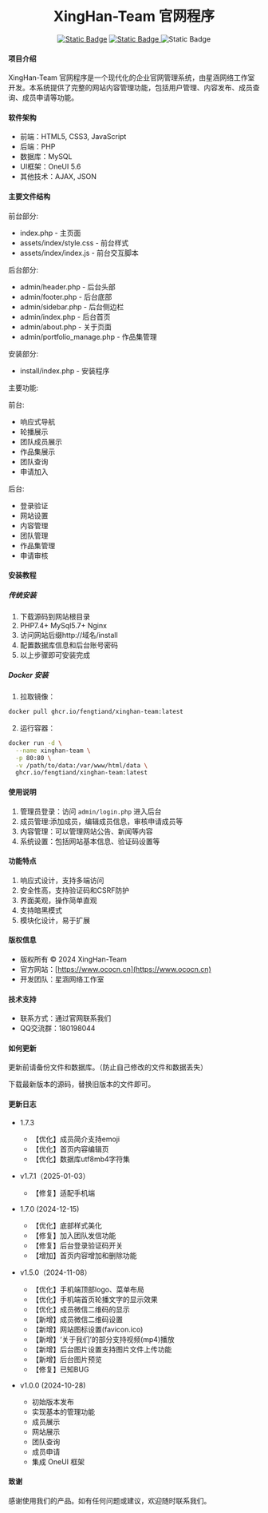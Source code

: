 <h1 align="center"> XingHan-Team 官网程序</h1>
<p align="center">
<a href="https://www.ococn.cn">
<img alt="Static Badge" src="https://img.shields.io/badge/%E6%98%9F%E6%B6%B5%E7%BD%91%E7%BB%9C-%E5%B7%A5%E4%BD%9C%E5%AE%A4?style=flat&logoColor=violet&logoSize=auto&label=%E5%AE%98%E7%BD%91&cacheSeconds=3600"></a>
<a href="https://blog.ococn.cn/">
<img alt="Static Badge" src="https://img.shields.io/badge/%E5%A5%89%E5%A4%A9%E5%8D%9A%E5%AE%A2-%E5%8D%9A%E5%AE%A2?style=flat&logo=appveyor&logoColor=violet&label=%E5%8D%9A%E5%AE%A2&color=%23FF8C00&cacheSeconds=3600">
</a>
<a>
<img alt="Static Badge" src="https://img.shields.io/badge/MIT-%E5%BC%80%E6%BA%90%E5%8D%8F%E8%AE%AE?style=flat&logoColor=violet&logoSize=auto&label=%E5%BC%80%E6%BA%90%E5%8D%8F%E8%AE%AE&color=%2300FFFF&cacheSeconds=3600"></a>
</p>

#### 项目介绍
XingHan-Team 官网程序是一个现代化的企业官网管理系统，由星涵网络工作室开发。本系统提供了完整的网站内容管理功能，包括用户管理、内容发布、成员查询、成员申请等功能。

#### 软件架构
- 前端：HTML5, CSS3, JavaScript
- 后端：PHP
- 数据库：MySQL
- UI框架：OneUI 5.6
- 其他技术：AJAX, JSON

#### 主要文件结构

 前台部分:
- index.php - 主页面
- assets/index/style.css - 前台样式
- assets/index/index.js - 前台交互脚本

 后台部分:

- admin/header.php - 后台头部
- admin/footer.php - 后台底部
- admin/sidebar.php - 后台侧边栏
- admin/index.php - 后台首页
- admin/about.php - 关于页面
- admin/portfolio_manage.php - 作品集管理

 安装部分:

- install/index.php - 安装程序

 主要功能:

 前台:
- 响应式导航
- 轮播展示
- 团队成员展示
- 作品集展示
- 团队查询
- 申请加入

 后台:
- 登录验证
- 网站设置
- 内容管理
- 团队管理
- 作品集管理
- 申请审核

#### 安装教程

##### 传统安装
1. 下载源码到网站根目录
2. PHP7.4+ MySql5.7+ Nginx
3. 访问网站后缀http://域名/install
4. 配置数据库信息和后台账号密码
5. 以上步骤即可安装完成

##### Docker 安装
1. 拉取镜像：
```bash
docker pull ghcr.io/fengtiand/xinghan-team:latest
```

2. 运行容器：
```bash
docker run -d \
  --name xinghan-team \
  -p 80:80 \
  -v /path/to/data:/var/www/html/data \
  ghcr.io/fengtiand/xinghan-team:latest
```

#### 使用说明
1. 管理员登录：访问 `admin/login.php` 进入后台
2. 成员管理:添加成员，编辑成员信息，审核申请成员等
3. 内容管理：可以管理网站公告、新闻等内容
4. 系统设置：包括网站基本信息、验证码设置等

#### 功能特点
1. 响应式设计，支持多端访问
2. 安全性高，支持验证码和CSRF防护
3. 界面美观，操作简单直观
4. 支持暗黑模式
5. 模块化设计，易于扩展

#### 版权信息
- 版权所有 © 2024 XingHan-Team
- 官方网站：[https://www.ococn.cn](https://www.ococn.cn)
- 开发团队：星涵网络工作室

#### 技术支持

- 联系方式：通过官网联系我们
- QQ交流群：180198044

#### 如何更新

更新前请备份文件和数据库。（防止自己修改的文件和数据丢失）

下载最新版本的源码，替换旧版本的文件即可。

#### 更新日志

- 1.7.3
  - 【优化】成员简介支持emoji
  - 【优化】首页内容编辑页
  - 【优化】数据库utf8mb4字符集

- v1.7.1（2025-01-03）
  - 【修复】适配手机端

- 1.7.0 (2024-12-15)
  - 【优化】底部样式美化
  - 【修复】加入团队发信功能
  - 【修复】后台登录验证码开关
  - 【增加】首页内容增加和删除功能

- v1.5.0（2024-11-08）
  - 【优化】手机端顶部logo、菜单布局
  - 【优化】手机端首页轮播文字的显示效果
  - 【优化】成员微信二维码的显示
  - 【新增】成员微信二维码设置
  - 【新增】网站图标设置(favicon.ico)
  - 【新增】‘关于我们’的部分支持视频(mp4)播放
  - 【新增】后台图片设置支持图片文件上传功能
  - 【新增】后台图片预览
  - 【修复】已知BUG


- v1.0.0 (2024-10-28)
  - 初始版本发布
  - 实现基本的管理功能
  - 成员展示
  - 网站展示
  - 团队查询
  - 成员申请
  - 集成 OneUI 框架

#### 致谢
感谢使用我们的产品。如有任何问题或建议，欢迎随时联系我们。